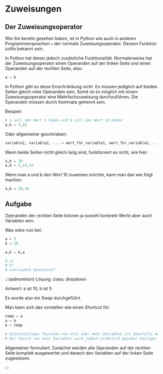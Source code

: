 # Zuweisungen

## Der Zuweisungsoperator

Wie Sie bereits gesehen haben, ist in Python wie auch in anderen Programmiersprachen <code>&equals;</code> der normale Zuweisungsoperator. Dessen Funktion sollte bekannt sein.

In Python hat dieser jedoch zusätzliche Funktionalität.
Normalerweise hat der Zuweisungsoperator einen Operanden auf der linken Seite und einen Operanden auf der rechten Seite,
also:
```Python
a = b
```

In Python gibt es diese Einschränkung nicht. Es müssen jediglich auf beiden Seiten gleich viele Operanden sein. Somit ist es möglich mit einem Zuweisungsoperator eine Mehrfachzuweisung durchzuführen.
Die Operanden müssen durch Kommata getrennt sein.

Beispiel:
```Python
# a soll den Wert 5 haben und b soll den Wert 10 haben
a,b = 5,10
```
Oder allgemeiner geschrieben:
```Python
variable1, variable2, ... = wert_für_variable1, wert_für_variable2, ...
```

Wenn beide Seiten nicht gleich lang sind, funktioniert es nicht, wie hier:
```Python
a,b = 10
a,b = 5,10,15
```
Wenn man a und b den Wert 10 zuweisen möchte, kann man das wie folgt machen:
```Python
a,b = 10,10
```

## Aufgabe

Operanden der rechten Seite können ja sowohl konkrete Werte aber auch Variablen sein.

Was wäre nun bei:
```Python
a = 5
b = 10

a,b = b,a

# a?
# b?
# unerlaubte Operation?
```

:::{admonition} Lösung
:class: dropdown

Antwort: a ist 10, b ist 5

Es wurde also ein Swap durchgeführt.

Man kann sich das vorstellen wie einen Shortcut für:

```Python
temp = a
a = b
b = temp

# Gleichzeitiges Tauschen von drei oder mehr Variablen ist ebenfalls möglich.
# Der Tausch von zwei Variablen wird jedoch praktisch gesehen häufiger benötigt.
```

Allgemeiner formuliert:
Zunächst werden alle Operanden auf der rechten Seite komplett ausgewertet und 
danach den Variablen auf der linken Seite zugewiesen.

:::